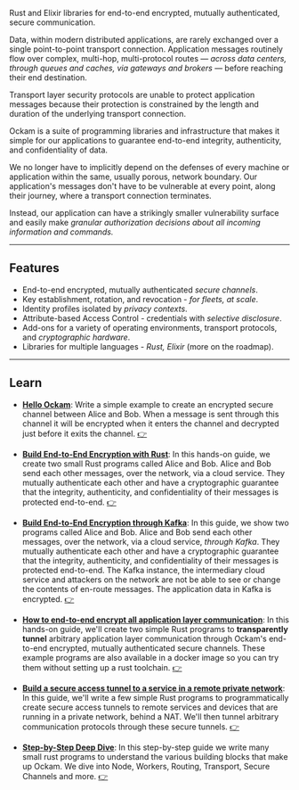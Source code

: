 Rust and Elixir libraries for end-to-end encrypted, mutually authenticated, secure communication.

Data, within modern distributed applications, are rarely exchanged over a single point-to-point
transport connection. Application messages routinely flow over complex, multi-hop, multi-protocol
routes — _across data centers, through queues and caches, via gateways and brokers_ — before reaching
their end destination.

Transport layer security protocols are unable to protect application messages because their protection
is constrained by the length and duration of the underlying transport connection.

Ockam is a suite of programming libraries and infrastructure that makes it simple for our applications
to guarantee end-to-end integrity, authenticity, and confidentiality of data.

We no longer have to implicitly depend on the defenses of every machine or application within the same,
usually porous, network boundary. Our application's messages don't have to be vulnerable at every point,
along their journey, where a transport connection terminates.

Instead, our application can have a strikingly smaller vulnerability surface and easily make
_granular authorization decisions about all incoming information and commands._

<hr>

## Features

* End-to-end encrypted, mutually authenticated _secure channels_.
* Key establishment, rotation, and revocation - _for fleets, at scale_.
* Identity profiles isolated by _privacy contexts_.
* Attribute-based Access Control - credentials with _selective disclosure_.
* Add-ons for a variety of operating environments, transport protocols, and _cryptographic hardware_.
* Libraries for multiple languages - _Rust, Elixir_ (more on the roadmap).

<hr>

## Learn

* [__Hello Ockam__](https://github.com/ockam-network/ockam#hello-ockam):
Write a simple example to create an encrypted secure channel between Alice and Bob. When a message is sent through
this channel it will be encrypted when it enters the channel and decrypted just before it exits the channel.
[👉](https://github.com/ockam-network/ockam#hello-ockam)

* [__Build End-to-End Encryption with Rust__](https://github.com/ockam-network/ockam/tree/develop/documentation/use-cases/end-to-end-encryption-with-rust#readme):
In this hands-on guide, we create two small Rust programs called Alice and Bob. Alice and Bob send each other
messages, over the network, via a cloud service. They mutually authenticate each other and have a cryptographic
guarantee that the integrity, authenticity, and confidentiality of their messages is protected end-to-end.
[👉](https://github.com/ockam-network/ockam/tree/develop/documentation/use-cases/end-to-end-encryption-with-rust#readme)

* [__Build End-to-End Encryption through Kafka__](https://github.com/ockam-network/ockam/tree/develop/documentation/use-cases/end-to-end-encryption-through-kafka#readme):
In this guide, we show two programs called Alice and Bob. Alice and Bob send each other messages, over
the network, via a cloud service, _through Kafka_. They mutually authenticate each other and have a
cryptographic guarantee that the integrity, authenticity, and confidentiality of their messages is protected
end-to-end. The Kafka instance, the intermediary cloud service and attackers on the network are not be able
to see or change the contents of en-route messages. The application data in Kafka is encrypted.
[👉](https://github.com/ockam-network/ockam/tree/develop/documentation/use-cases/end-to-end-encryption-through-kafka#readme)

* [__How to end-to-end encrypt all application layer communication__](https://github.com/ockam-network/ockam/tree/develop/documentation/use-cases/end-to-end-encrypt-all-application-layer-communication#readme):
In this hands-on guide, we'll create two simple Rust programs to __transparently tunnel__ arbitrary
application layer communication through Ockam's end-to-end encrypted, mutually authenticated secure channels.
These example programs are also available in a docker image so you can try them without setting up a rust
toolchain.
[👉](https://github.com/ockam-network/ockam/tree/develop/documentation/use-cases/end-to-end-encrypt-all-application-layer-communication#readme)

* [__Build a secure access tunnel to a service in a remote private network__](https://github.com/ockam-network/ockam/tree/develop/documentation/use-cases/secure-remote-access-tunnels#readme):
In this guide, we'll write a few simple Rust programs to programmatically create secure access tunnels to remote
services and devices that are running in a private network, behind a NAT. We'll then tunnel arbitrary communication
protocols through these secure tunnels.
[👉](https://github.com/ockam-network/ockam/tree/develop/documentation/use-cases/secure-remote-access-tunnels#readme)

* [__Step-by-Step Deep Dive__](https://github.com/ockam-network/ockam/tree/develop/documentation/guides/rust#readme):
In this step-by-step guide we write many small rust programs to understand the various building blocks
that make up Ockam. We dive into Node, Workers, Routing, Transport, Secure Channels and more.
[👉](https://github.com/ockam-network/ockam/tree/develop/documentation/guides/rust#readme)
